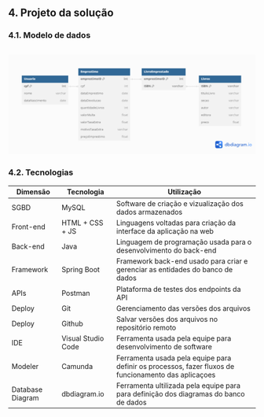 ## 4. Projeto da solução

### 4.1. Modelo de dados


![Exemplo de um modelo relacional](images/modeloRelacional.png "Exemplo de Modelo Relacional.")
---

### 4.2. Tecnologias

| **Dimensão**   | **Tecnologia**  | **Utilização** |
| ---            | ---             | ---            |
| SGBD           | MySQL           |  Software de criação e vizualização dos dados armazenados  |
| Front-end      | HTML + CSS + JS |  Linguagens voltadas para criação da interface da aplicação na web  |
| Back-end       | Java  |  Linguagem de programação usada para o desenvolvimento do back-end  |
| Framework      | Spring Boot  |  Framework back-end usado para criar e gerenciar as entidades do banco de dados  |
| APIs           | Postman  |  Plataforma de testes dos endpoints da API  |
| Deploy         | Git  |  Gerenciamento das versões dos arquivos  |
| Deploy         | Github    |  Salvar versões dos arquivos no repositório remoto  |
| IDE            | Visual Studio Code |  Ferramenta usada pela equipe para desenvolvimento de software  |
| Modeler        | Camunda |  Ferramenta usada pela equipe para definir os processos, fazer fluxos de funcionamento das aplicaçoes  |
| Database Diagram | dbdiagram.io | Ferramenta ultilizada pela equipe para para definição dos diagramas do banco de dados  |

